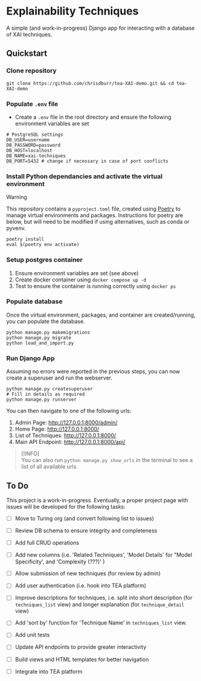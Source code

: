# Explainability Techniques

A simple (and work-in-progress) Django app for interacting with a database of XAI techniques. 

## Quickstart

### Clone repository

```shell
git clone https://github.com/chrisdburr/tea-XAI-demo.git && cd tea-XAI-demo
```

### Populate `.env` file

- Create a `.env` file in the root directory and ensure the following environment variables are set

```.env
# PostgreSQL settings
DB_USER=username
DB_PASSWORD=password
DB_HOST=localhost
DB_NAME=xai-techniques
DB_PORT=5432 # change if necessary in case of port conflicts
```

### Install Python dependancies and activate the virtual environment

> [!WARNING]  
> This repository contains a `pyproject.toml` file, created using [Poetry](https://python-poetry.org/docs/#installation) to manage virtual environments and packages. Instructions for poetry are below, but will need to be modified if using alternatives, such as conda or pyvenv.

```shell
poetry install
eval $(poetry env activate)
```

### Setup postgres container

1. Ensure environment variables are set (see above)
2. Create docker container using `docker compose up -d`
3. Test to ensure the container is running correctly using `docker ps`

### Populate database

Once the virtual environment, packages, and container are created/running, you can populate the database.

```shell
python manage.py makemigrations
python manage.py migrate
python load_and_import.py
```

### Run Django App

Assuming no errors were reported in the previous steps, you can now create a superuser and run the webserver.

```shell
python manage.py createsuperuser
# Fill in details as required
python manage.py runserver
```

You can then navigate to one of the following urls:

1. Admin Page: http://127.0.0.1:8000/admin/
2. Home Page: http://127.0.0.1:8000/
3. List of Techniques: http://127.0.0.1:8000/
4. Main API Endpoint: http://127.0.0.1:8000/api/

> [!INFO]  
> You can also run `python manage.py show_urls` in the terminal to see a list of all available urls.

## To Do

This project is a work-in-progress. Eventually, a proper project page with issues will be developed for the following tasks:

- [ ] Move to Turing org (and convert following list to issues)
- [ ] Review DB schema to ensure integrity and completeness
- [ ] Add full CRUD operations
- [ ] Add new columns (i.e. 'Related Techniques', 'Model Details' for "Model Specificity', and 'Complexity (???)' )
- [ ] Allow submission of new techniques (for review by admin)
- [ ] Add user authentication (i.e. hook into TEA platform)
- [ ] Improve descriptions for techniques, i.e. split into short description (for `techniques_list` view) and longer explanation (for `technique_detail` view)
- [ ] Add 'sort by' function for 'Technique Name' in `techniques_list` view.
- [ ] Add unit tests
- [ ] Update API endpoints to provide greater interactivity
- [ ] Build views and HTML templates for better navigation
- [ ] Integrate into TEA platform

